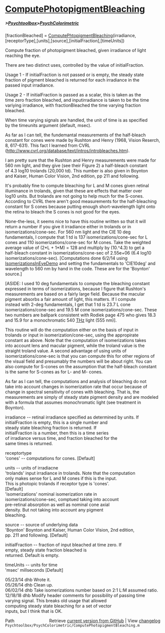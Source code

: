 # [ComputePhotopigmentBleaching](ComputePhotopigmentBleaching)
##### >[Psychtoolbox](Psychtoolbox)>[PsychColorimetric](PsychColorimetric)

[fractionBleached] = [ComputePhtopigmentBleaching](ComputePhtopigmentBleaching)(irradiance,[receptorType],[units],[source],[initialFraction],[timeUnits])  
  
Compute fraction of photopigment bleached, given irradiance of light  
reaching the eye.  
  
There are two distinct uses, controlled by the value of initialFraction.  
  
Usage 1 - If initialFraction is not passed or is empty, the steady state  
fraction of pigment bleached is returned for each irradiance in the  
passed input irradiance.  
  
Usage 2 - If initialFraction is passed as a scalar, this is taken as the  
time zero fraction bleached, and inputirradiance is taken to be the time  
variying irradiance, with fractionBleached the time varying fraction  
bleached.  
  
When time varying signals are handled, the unit of time is as specified  
by the timeunits argument (default, msec).  
  
As far as I can tell, the fundemantal measurements of the half-bleach  
constant for cones were made by Rushton and Henry (1968, Vision Reserch,  
8, 617-631). This fact I learned from CVRL  
(http://www.cvrl.org/database/text/intros/introbleaches.htm).  
  
I am pretty sure that the Rushton and Henry measurements were made for  
560 nm light, and they give (see their Figure 2) a half-bleach constant  
of 4.3 log10 trolands (20,000 td). This number is also given in Boynton  
and Kaiser, Human Color Vision, 2nd edition, pp 211 and following.  
  
It's probably fine to compute bleaching for L and M cones given retinal  
illuminance in trolands, given that these are effects that matter over  
log10 units.  But trolands are not going to help much for the S-cones.  
According to CVRL there aren't good measurements for the half-bleaching  
constant for S cones because putting enough short-wavelength light onto  
the retina to bleach the S cones is not good for the eyes.  
  
None-the-less, it seems nice to have this routine written so that it will  
return a number if you give it irradiance either in trolands or in  
isomerizations/cone-sec.  For 560 nm light and the CIE 10 deg  
fundamentals, I compute that 1 td is 137 isomerizations/cone-sec for L  
cones and 110 isomerizations/cone-sec for M cones.  Take the weighted  
average value of (2\*L + 1\*M) = 128 and multiply by (10.^4.3) to get a  
half-bleach constant in isomerizations/cone-sec of  2.55e+06 (6.4 log10  
isomerizations/cone-sec). [Computations done 6/2/14 using  
[IsomerizationsInEyeDemo](IsomerizationsInEyeDemo) and setting the fundamentals to 'CIE10deg' and  
wavelength to 560 nm by hand in the code.  These are for the 'Boynton'  
source.]  
  
[ASIDE: I used 10 deg fundamentals to compute the bleaching constant  
expressed in terms of isomerizations, because I figure that Rushton's  
measurements are based on a fairly large field.  Because the macular  
pigment absorbs a fair amount of light, this matters.  If I compute  
instead with 2-deg fundamentals, I get that 1 td is 23.7 L cone  
isomerizations/cone-sec and 19.5 M cone isomerizations/cone-sec.   These  
two numbers are ballpark consistent with Rodiek page 475 who gives 18.3  
and 15.9 for a monochromatic 540 [THz](THz) light (555 nm)].  
  
This routine will do the computation either on the basis of input in  
trolands or input in isomerization/cone-sec, using the appropirate  
constant as above.  Note that the computation of isomerizations takes  
into account lens and macular pigment, while the troland value is the  
straight troland value.  A second advantage of using units of  
isomerizations/cone-sec is that you can compute this for other regions of  
the visual field and presumably the numbers will be about right.  You can  
also compute for S-cones on the assumption that the half-bleach constant  
is the same for S-cones as for L- and M- cones.  
  
As far as I can tell, the computations and analysis of bleaching do not  
take into account changes in isomerization rate that occur because of  
change in spectral sensitivity of cones with bleaching.  That is, the  
measurements are simply of steady state pigment density and are modeled  
with a formula that assumes monochromatic light (see treatment in  
Boynton).  
  
irradiance    -- retinal irradiance specified as determined by units. If  
                 initialFraction is empty, this is a single number and  
                 steady state bleaching fraction is returned.  If  
                 initialFraction is a number, then this is a time series  
                 of irradiance versus time, and fraction bleached for the  
                 same times is returned.  
  
receptortype  
  'cones'     -- computations for cones. [Default]  
  
units         -- units of irradiacne  
  'trolands'     input irradiance in trolands.  Note that the computation  
                 only makes sense for L and M cones if this is the input.  
                 This is photopic trolands if receptor type is 'cones'.  
                 [Default]  
  'isomerizations'  nominal isomerization rate in  
                 isomerizations/cone-sec, comptued taking into account  
                 pre-retinal absorption as well as nominal cone axial  
                 density.  But not taking into account any pigment  
                 bleaching.  
  
source        -- source of underlying data  
  'Boynton'      Boynton and Kaiser, Human Color Vision, 2nd edition,  
                 pp. 211 and following.  [Default]  
  
initialFraction -- fraction of input bleached at time zero. If  
                empty, steady state fraction bleached is  
                returned. Default is empty.  
  
timeUnits     -- units for time  
  'msec'         millseconds [Default]  
  
05/23/14 dhb  Wrote it.  
05/26/14 dhb  Clean up.  
06/02/14 dhb  Take isomerizations number based on 2:1 L:M assumed ratio.  
12/18/18 dhb  Modify header comments for possibility of passing time  
              varying signal.  This breaks old usage that allowed  
              computing steady state bleaching for a set of vector  
              inputs, but I think that is OK.  




<div class="code_header" style="text-align:right;">
  <span style="float:left;">Path&nbsp;&nbsp;</span> <span class="counter">Retrieve <a href=
  "https://raw.github.com/Psychtoolbox-3/Psychtoolbox-3/beta/Psychtoolbox/PsychColorimetric/ComputePhotopigmentBleaching.m">current version from GitHub</a> | View <a href=
  "https://github.com/Psychtoolbox-3/Psychtoolbox-3/commits/beta/Psychtoolbox/PsychColorimetric/ComputePhotopigmentBleaching.m">changelog</a></span>
</div>
<div class="code">
  <code>Psychtoolbox/PsychColorimetric/ComputePhotopigmentBleaching.m</code>
</div>

